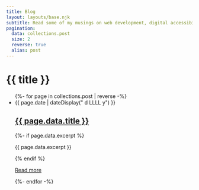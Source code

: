 ```yaml
---
title: Blog
layout: layouts/base.njk
subtitle: Read some of my musings on web development, digital accessibility, technology, learning...
pagination:
  data: collections.post
  size: 2
  reverse: true
  alias: post
---
```


<div class="container__blog">
  <h1 class="sr-only">{{ title }}</h1>
  <!-- {%- if subtitle %}<p class="subtitle">{{ subtitle | safe }}</p>{% endif %} -->

<ul class="listing">
{%- for page in collections.post | reverse -%}
  <li>
    <time datetime="{{ page.date }}">{{ page.date | dateDisplay(" d LLLL  y") }}</time>
    <h2 class="h3 archive__title"><a href="{{ page.url }}">{{ page.data.title }}</a></h2> 
    {%- if page.data.excerpt %}<p> {{ page.data.excerpt }}</p>{% endif %}

<a href="{{ page.url }}" aria-label="Read more - {{ page.data.title }}" class="archive__read-more">Read more</a>

  </li>

{%- endfor -%}

</ul>

</div>
